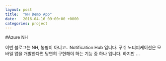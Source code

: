 ```yaml
---
layout: post
title:  "NH Demo App"
date:   2016-04-16 09:00:00 +0000
categories: project
---
```


#Azure NH

이번 블로그는 NH, 농협이 아니고.. Notification Hub 입니다. 푸쉬 노티피케이션은 모바일 앱을 개발한다면 당연히 구현해야 하는 기능 중 하나 입니다.
하지만 ...
